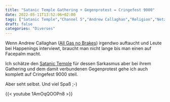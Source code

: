 ```yaml
---
title: "Satanic Temple Gathering + Gegenprotest = Cringefest 9000"
date: 2022-05-11T13:52:06+02:00
tags: ["Satanic Temple","Channel 5","Andrew Callaghan","Religion","Netzkultur"]
draft: false
categories: "Diverses"
---
```

Wenn Andrew Callaghan ([All Gas no Brakes](https://www.youtube.com/channel/UCtqxG9IrHFU_ID1khGvx9sA)) irgendwo auftaucht und Leute bei Happenings interviewt, braucht man nicht lange bis man einen auf Facepalm macht.

Ich schätze den [Satanic Temple](https://de.wikipedia.org/wiki/The_Satanic_Temple) für dessen Sarkasmus aber bei ihrem Gathering und dem damit verbundenen Gegenprotest gehe ich auch komplett auf Cringefest 9000 steil.

Aber seht selbst. Und viel Spaß ;-)

{{< youtube 1AmOqQOOPn8 >}}
